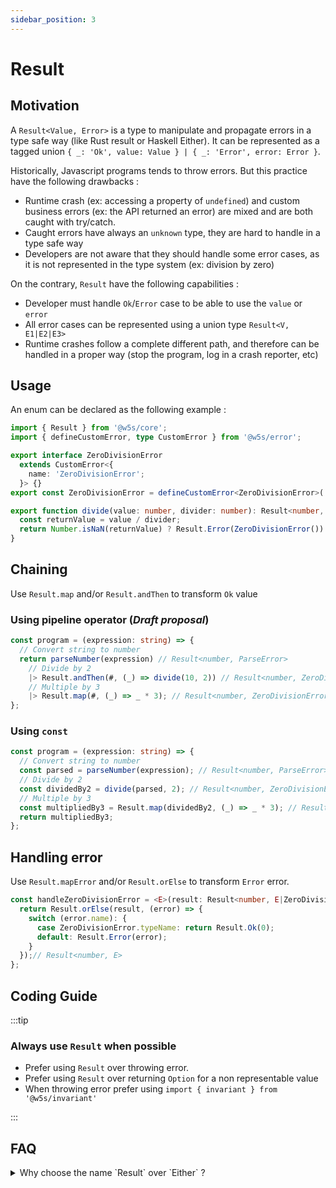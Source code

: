 ```yaml
---
sidebar_position: 3
---
```


# Result

## Motivation

A `Result<Value, Error>` is a type to manipulate and propagate errors in a type safe way (like Rust result or Haskell Either).
It can be represented as a tagged union `{ _: 'Ok', value: Value } | { _: 'Error', error: Error }`.

Historically, Javascript programs tends to throw errors. But this practice have the following drawbacks :

- Runtime crash (ex: accessing a property of `undefined`) and custom business errors (ex: the API returned an error) are mixed and are both caught with try/catch.
- Caught errors have always an `unknown` type, they are hard to handle in a type safe way
- Developers are not aware that they should handle some error cases, as it is not represented in the type system (ex: division by zero)

On the contrary, `Result` have the following capabilities :

- Developer must handle `Ok`/`Error` case to be able to use the `value` or `error`
- All error cases can be represented using a union type `Result<V, E1|E2|E3>`
- Runtime crashes follow a complete different path, and therefore can be handled in a proper way (stop the program, log in a crash reporter, etc)

## Usage

An enum can be declared as the following example :

```ts
import { Result } from '@w5s/core';
import { defineCustomError, type CustomError } from '@w5s/error';

export interface ZeroDivisionError
  extends CustomError<{
    name: 'ZeroDivisionError';
  }> {}
export const ZeroDivisionError = defineCustomError<ZeroDivisionError>('ZeroDivisionError');

export function divide(value: number, divider: number): Result<number, ZeroDivisionError> {
  const returnValue = value / divider;
  return Number.isNaN(returnValue) ? Result.Error(ZeroDivisionError()) : Result.Ok(returnValue);
}
```

## Chaining

Use `Result.map` and/or `Result.andThen` to transform `Ok` value

### Using pipeline operator (*Draft proposal*) 

```ts
const program = (expression: string) => {
  // Convert string to number
  return parseNumber(expression) // Result<number, ParseError>
    // Divide by 2
    |> Result.andThen(#, (_) => divide(10, 2)) // Result<number, ZeroDivisionError | ParseError>
    // Multiple by 3
    |> Result.map(#, (_) => _ * 3); // Result<number, ZeroDivisionError | ParseError>
};
```

### Using `const`

```ts
const program = (expression: string) => {
  // Convert string to number
  const parsed = parseNumber(expression); // Result<number, ParseError>
  // Divide by 2
  const dividedBy2 = divide(parsed, 2); // Result<number, ZeroDivisionError | ParseError>
  // Multiple by 3
  const multipliedBy3 = Result.map(dividedBy2, (_) => _ * 3); // Result<number, ZeroDivisionError | ParseError>
  return multipliedBy3;
};
```

## Handling error

Use `Result.mapError` and/or `Result.orElse` to transform `Error` error.

```ts
const handleZeroDivisionError = <E>(result: Result<number, E|ZeroDivisionError>) => {
  return Result.orElse(result, (error) => {
    switch (error.name): {
      case ZeroDivisionError.typeName: return Result.Ok(0);
      default: Result.Error(error);
    }
  });// Result<number, E>
};
```

## Coding Guide

:::tip

### Always use `Result` when possible

- Prefer using `Result` over throwing error.
- Prefer using `Result` over returning `Option` for a non representable value
- When throwing error prefer using `import { invariant } from '@w5s/invariant'`

:::

## FAQ

<details>
<summary>
Why choose the name `Result` over `Either` ?
</summary>

It is a matter of preference. `Ok` / `Error` is more explicit than `Left` / `Right`.
</details>
